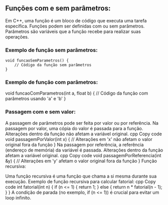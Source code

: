 ## Funções com e sem parâmetros:

Em C++, uma função é um bloco de código que executa uma tarefa específica.
Funções podem ser definidas com ou sem parâmetros. Parâmetros são variáveis que a função recebe para realizar suas operações.

### Exemplo de função sem parâmetros:

    void funcaoSemParametros() {
        // Código da função sem parâmetros
    }

### Exemplo de função com parâmetros:

   void funcaoComParametros(int a, float b) {
       // Código da função com parâmetros usando 'a' e 'b'
   }


### Passagem com e sem valor:

A passagem de parâmetros pode ser feita por valor ou por referência.
Na passagem por valor, uma cópia do valor é passada para a função. Alterações dentro da função não afetam a variável original.
cpp
Copy code
void passagemPorValor(int x) {
    // Alterações em 'x' não afetam o valor original fora da função
}
Na passagem por referência, a referência (endereço de memória) da variável é passada. Alterações dentro da função afetam a variável original.
cpp
Copy code
void passagemPorReferencia(int &y) {
    // Alterações em 'y' afetam o valor original fora da função
}
Função recursiva:

Uma função recursiva é uma função que chama a si mesma durante sua execução.
Exemplo de função recursiva para calcular fatorial:
cpp
Copy code
int fatorial(int n) {
    if (n <= 1) {
        return 1;
    } else {
        return n * fatorial(n - 1);
    }
}
A condição de parada (no exemplo, if (n <= 1)) é crucial para evitar um loop infinito.
